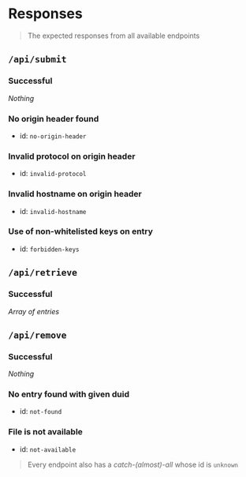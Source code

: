 # Responses
> The expected responses from all available endpoints


## ``/api/submit``
### Successful
_Nothing_

### No origin header found
- id: ``no-origin-header``

### Invalid protocol on origin header
- id: ``invalid-protocol``

### Invalid hostname on origin header
- id: ``invalid-hostname``

### Use of non-whitelisted keys on entry
- id: ``forbidden-keys``

## ``/api/retrieve``

### Successful
_Array of entries_

## ``/api/remove``
### Successful
_Nothing_

### No entry found with given duid
- id: ``not-found``

### File is not available
- id: ``not-available``

> Every endpoint also has a _catch-(almost)-all_ whose id is ``unknown``
